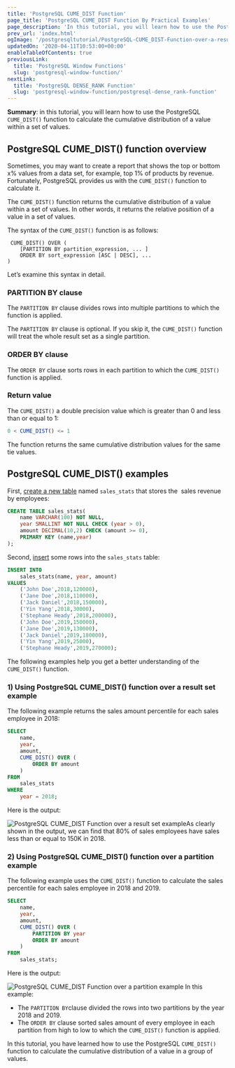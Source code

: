 ```yaml
---
title: 'PostgreSQL CUME_DIST Function'
page_title: 'PostgreSQL CUME_DIST Function By Practical Examples'
page_description: 'In this tutorial, you will learn how to use the PostgreSQL CUME_DIST() function to calculate the cumulative distribution of a value within a set of values.'
prev_url: 'index.html'
ogImage: '/postgresqltutorial/PostgreSQL-CUME_DIST-Function-over-a-result-set-example.png'
updatedOn: '2020-04-11T10:53:00+00:00'
enableTableOfContents: true
previousLink:
  title: 'PostgreSQL Window Functions'
  slug: 'postgresql-window-function/'
nextLink:
  title: 'PostgreSQL DENSE_RANK Function'
  slug: 'postgresql-window-function/postgresql-dense_rank-function'
---
```


**Summary**: in this tutorial, you will learn how to use the PostgreSQL `CUME_DIST()` function to calculate the cumulative distribution of a value within a set of values.

## PostgreSQL CUME_DIST() function overview

Sometimes, you may want to create a report that shows the top or bottom x% values from a data set, for example, top 1% of products by revenue. Fortunately, PostgreSQL provides us with the `CUME_DIST()` function to calculate it.

The `CUME_DIST()` function returns the cumulative distribution of a value within a set of values. In other words, it returns the relative position of a value in a set of values.

The syntax of the `CUME_DIST()` function is as follows:

```text
 CUME_DIST() OVER (
    [PARTITION BY partition_expression, ... ]
    ORDER BY sort_expression [ASC | DESC], ...
)

```

Let’s examine this syntax in detail.

### PARTITION BY clause

The `PARTITION BY` clause divides rows into multiple partitions to which the function is applied.

The `PARTITION BY` clause is optional. If you skip it, the `CUME_DIST()` function will treat the whole result set as a single partition.

### ORDER BY clause

The `ORDER BY` clause sorts rows in each partition to which the `CUME_DIST()` function is applied.

### Return value

The `CUME_DIST()` a double precision value which is greater than 0 and less than or equal to 1:

```sql
0 < CUME_DIST() <= 1

```

The function returns the same cumulative distribution values for the same tie values.

## PostgreSQL CUME_DIST() examples

First, [create a new table](../postgresql-tutorial/postgresql-create-table) named `sales_stats` that stores the  sales revenue by employees:

```sql
CREATE TABLE sales_stats(
    name VARCHAR(100) NOT NULL,
    year SMALLINT NOT NULL CHECK (year > 0),
    amount DECIMAL(10,2) CHECK (amount >= 0),
    PRIMARY KEY (name,year)
);

```

Second, [insert](../postgresql-tutorial/postgresql-insert) some rows into the `sales_stats` table:

```sql
INSERT INTO
    sales_stats(name, year, amount)
VALUES
    ('John Doe',2018,120000),
    ('Jane Doe',2018,110000),
    ('Jack Daniel',2018,150000),
    ('Yin Yang',2018,30000),
    ('Stephane Heady',2018,200000),
    ('John Doe',2019,150000),
    ('Jane Doe',2019,130000),
    ('Jack Daniel',2019,180000),
    ('Yin Yang',2019,25000),
    ('Stephane Heady',2019,270000);

```

The following examples help you get a better understanding of the `CUME_DIST()` function.

### 1\) Using PostgreSQL CUME_DIST() function over a result set example

The following example returns the sales amount percentile for each sales employee in 2018:

```sql
SELECT
    name,
    year,
    amount,
    CUME_DIST() OVER (
        ORDER BY amount
    )
FROM
    sales_stats
WHERE
    year = 2018;

```

Here is the output:

![PostgreSQL CUME_DIST Function over a result set example](/postgresqltutorial/PostgreSQL-CUME_DIST-Function-over-a-result-set-example.png)As clearly shown in the output, we can find that 80% of sales employees have sales less than or equal to 150K in 2018\.

### 2\) Using PostgreSQL CUME_DIST() function over a partition example

The following example uses the `CUME_DIST()` function to calculate the sales percentile for each sales employee in 2018 and 2019\.

```sql
SELECT
    name,
	year,
	amount,
    CUME_DIST() OVER (
		PARTITION BY year
        ORDER BY amount
    )
FROM
    sales_stats;

```

Here is the output:

![PostgreSQL CUME_DIST Function over a partition example](/postgresqltutorial/PostgreSQL-CUME_DIST-Function-over-a-partition-example.png)
In this example:

- The `PARTITION BY`clause divided the rows into two partitions by the year 2018 and 2019\.
- The `ORDER BY` clause sorted sales amount of every employee in each partition from high to low to which the `CUME_DIST()` function is applied.

In this tutorial, you have learned how to use the PostgreSQL `CUME_DIST()` function to calculate the cumulative distribution of a value in a group of values.

